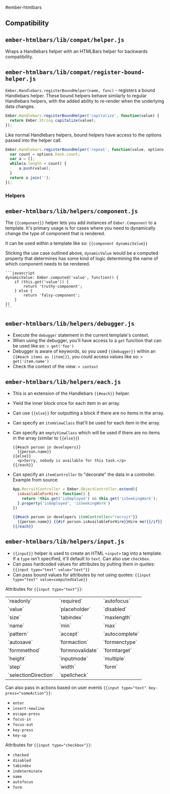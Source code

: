 #ember-htmlbars

## Compatibility
## `ember-htmlbars/lib/compat/helper.js`
Wraps a Handlebars helper with an HTMLBars helper for backwards compatibility.

## `ember-htmlbars/lib/compat/register-bound-helper.js`
`Ember.Handlebars.registerBoundHelper(name, func)` - registers a bound Handlebars helper.  These bound helpers behave similarly to regular Handlebars helpers, with the added ability to re-render when the underlying data changes.

```javascript
Ember.Handlebars.registerBoundHelper('capitalize', function(value) {
  return Ember.String.capitalize(value);
});
```

Like normal Handlebars helpers, bound helpers have access to the options passed into the helper call.

```javascript
Ember.Handlebars.registerBoundHelper('repeat', function(value, options) {
  var count = options.hash.count;
  var a = [];
  while(a.length < count) {
      a.push(value);
  }
  return a.join('');
});
```

### Helpers
## `ember-htmlbars/lib/helpers/component.js`
The `{{component}}` helper lets you add instances of `Ember.Component` to a template.  It's primary usage is for cases where you need to dynamically change the type of component that is rendered.

It can be used within a template like so:  `{{component dynamicValue}}`

Sticking the use case outlined above, `dynamicValue` would be a computed property that determines has some kind of logic determining the name of which component needs to be rendered.

	```javascript
	dynamicValue: Ember.computed('value', function() {
		if (this.get('value')) {
			return 'truthy-component';
		} else {
			return 'falsy-component';
		}
	})
	```

## `ember-htmlbars/lib/helpers/debugger.js`
* Execute the `debugger` statement in the current template's context.
* When using the debugger, you'll have access to a `get` function that can be used like so: `> get('foo')`
* Debugger is aware of keywords, so you used `{{debugger}}` within an `{{#each items as |item|}}`, you could access values like so: `> get('item.name')`
* Check the context of the view: `> context`

## `ember-htmlbars/lib/helpers/each.js`
* This is an extension of the Handlebars `{{#each}}` helper.
* Yield the inner block once for each item in an array.
* Can use `{{else}}` for outputting a block if there are no items in the array.
* Can specify an `itemViewClass` that'll be used for each item in the array.
* Can specify an `emptyViewClass` which will be used if there are no items in the array (similar to `{{else}}`)
  
  ```
  {{#each person in developers}}
    {{person.name}}
  {{else}}
    <p>Sorry, nobody is available for this task.</p>
  {{/each}}
  ```

* Can specify an `itemController` to "decorate" the data in a controller.  Example from source:

  ```javascript
  App.RecruitController = Ember.ObjectController.extend({
    isAvailableForHire: function() {
      return !this.get('isEmployed') && this.get('isSeekingWork');
    }.property('isEmployed', 'isSeekingWork')
  })
  ```

  ```handlebars
  {{#each person in developers itemController="recruit"}}
    {{person.name}} {{#if person.isAvailableForHire}}Hire me!{{/if}}
  {{/each}}
  ```

## `ember-htmlbars/lib/helpers/input.js`
* `{{input}}` helper is used to create an HTML `<input>` tag into a template.  If a `type` isn't specified, it'll default to `text`.  Can also use `checkbox`.
* Can pass hardcoded values for attributes by putting them in quotes: `{{input type="text" value="text"}}`
* Can pass bound values for attributes by not using quotes: `{{input type="text" value=computedValue}}`

Attributes for `{{input type="text"}}`:
 <table>
  <tr><td>`readonly`</td><td>`required`</td><td>`autofocus`</td></tr>
  <tr><td>`value`</td><td>`placeholder`</td><td>`disabled`</td></tr>
  <tr><td>`size`</td><td>`tabindex`</td><td>`maxlength`</td></tr>
  <tr><td>`name`</td><td>`min`</td><td>`max`</td></tr>
  <tr><td>`pattern`</td><td>`accept`</td><td>`autocomplete`</td></tr>
  <tr><td>`autosave`</td><td>`formaction`</td><td>`formenctype`</td></tr>
  <tr><td>`formmethod`</td><td>`formnovalidate`</td><td>`formtarget`</td></tr>
  <tr><td>`height`</td><td>`inputmode`</td><td>`multiple`</td></tr>
  <tr><td>`step`</td><td>`width`</td><td>`form`</td></tr>
  <tr><td>`selectionDirection`</td><td>`spellcheck`</td><td>&nbsp;</td></tr>
 </table>

Can also pass in actions based on user events `{{input type="text" key-press="someAction"}}`:
* `enter`
* `insert-newline`
* `escape-press`
* `focus-in`
* `focus-out`
* `key-press`
* `key-up`

Attributes for `{{input type="checkbox"}}`:
* `checked`
* `disabled`
* `tabindex`
* `indeterminate`
* `name`
* `autofocus`
* `form`

